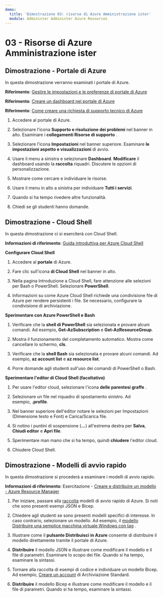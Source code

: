 ```yaml
---
demo:
  title: 'Dimostrazione 03: risorse di Azure Amministrazione ister'
  module: Administer Administer Azure Resources
---
```

# 03 - Risorse di Azure Amministrazione ister

## Dimostrazione - Portale di Azure

In questa dimostrazione verranno esaminati i portale di Azure.

**Riferimento**: [Gestire le impostazioni e le preferenze di portale di Azure](https://docs.microsoft.com/azure/azure-portal/set-preferences)

**Riferimento**: [Creare un dashboard nel portale di Azure](https://docs.microsoft.com/azure/azure-portal/azure-portal-dashboards)

**Riferimento**: [Come creare una richiesta di supporto tecnico di Azure](https://docs.microsoft.com/azure/azure-portal/supportability/how-to-create-azure-support-request)

1. Accedere al portale di Azure.

1. Selezionare l'icona **Supporto e risoluzione dei problemi** nel banner in alto. Esaminare i **collegamenti Risorse di supporto** . 

1. Selezionare l'icona **Impostazioni** nel banner superiore. Esaminare **le impostazioni aspetto e visualizzazioni** di avvio. 

1. Usare il menu a sinistra e selezionare **Dashboard**. **Modificare** il dashboard usando la **raccolta** riquadri. Discutere le opzioni di personalizzazione.

1. Mostrare come cercare e individuare le risorse.

1. Usare il menu in alto a sinistra per individuare **Tutti i servizi**. 

1. Quando si ha tempo rivedere altre funzionalità.
   
1. Chiedi se gli studenti hanno domande.

## Dimostrazione - Cloud Shell

In questa dimostrazione ci si eserciterà con Cloud Shell.

**Informazioni di riferimento**: [Guida introduttiva per Azure Cloud Shell](https://learn.microsoft.com/en-us/azure/cloud-shell/quickstart?tabs=azurecli)

**Configurare Cloud Shell**

1.  Accedere al **portale** di Azure.

1.  Fare clic sull'icona **di Cloud Shell** nel banner in alto.

1.  Nella pagina Introduzione a Cloud Shell, fare attenzione alle selezioni per Bash o PowerShell. Selezionare **PowerShell**.

1.  Informazioni su come Azure Cloud Shell richiede una condivisione file di Azure per rendere persistenti i file. Se necessario, configurare la condivisione di archiviazione. 

**Sperimentare con Azure PowerShell e Bash**

1. Verificare che la **shell di PowerShell** sia selezionata e provare alcuni comandi. Ad esempio, **Get-AzSubscription** e **Get-AzResourceGroup**.

1. Mostra il funzionamento del completamento automatico. Mostra come cancellare lo schermo, **cls**. 

1. Verificare che la **shell Bash** sia selezionata e provare alcuni comandi. Ad esempio, **az account list** e **az resource list**.

1. Porre domande agli studenti sull'uso dei comandi di PowerShell o Bash. 

**Sperimentare l'editor di Cloud Shell (facoltativo)**

1. Per usare l'editor cloud, selezionare l'icona **delle parentesi graffe** .

1. Selezionare un file nel riquadro di spostamento sinistro. Ad esempio, **.profile**.

1. Nel banner superiore dell'editor notare le selezioni per Impostazioni (Dimensione testo e Font) e Carica/Scarica file.

1. Si notino i puntini di sospensione (**\...**) all'estrema destra per **Salva**, **Chiudi editor** e **Apri file**.

1. Sperimentare man mano che si ha tempo, quindi **chiudere** l'editor cloud.

1. Chiudere Cloud Shell.

## Dimostrazione - Modelli di avvio rapido

In questa dimostrazione si procederà a esaminare i modelli di avvio rapido.

**Informazioni di riferimento**: Esercitazione - [Creare e distribuire un modello - Azure Resource Manager](https://docs.microsoft.com/en-us/azure/azure-resource-manager/templates/template-tutorial-create-first-template?tabs=azure-powershell)

1. Per iniziare, passare alla [raccolta](https://learn.microsoft.com/en-us/samples/browse/?expanded=azure&products=azure-resource-manager) modelli di avvio rapido di Azure. Si noti che sono presenti esempi JSON e Bicep. 

1. Chiedere agli studenti se sono presenti modelli specifici di interesse. In caso contrario, selezionare un modello. Ad esempio, il [modello Distribuire una semplice macchina virtuale Windows con tag](https://learn.microsoft.com/en-us/samples/azure/azure-quickstart-templates/vm-tags/) .

1. Illustrare come il **pulsante Distribuisci in Azure** consente di distribuire il modello direttamente tramite il portale di Azure.

1. **Distribuire** il modello JSON e illustrare come modificare il modello e il file di parametri. Esaminare lo scopo dei file. Quando si ha tempo, esaminare la sintassi. 

1. Tornare alla raccolta di esempi di codice e individuare un modello Bicep. Ad esempio, [Creare un account](https://learn.microsoft.com/en-us/samples/azure/azure-quickstart-templates/storage-account-create/) di Archiviazione Standard. 

1. **Distribuire** il modello Bicep e illustrare come modificare il modello e il file di parametri. Quando si ha tempo, esaminare la sintassi. 
